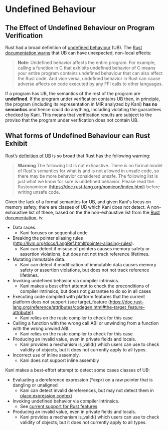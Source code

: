 # Undefined Behaviour

## The Effect of Undefined Behaviour on Program Verification
Rust had a broad definition of [undefined behaviour](https://doc.rust-lang.org/reference/behavior-considered-undefined.html) (UB).
The [Rust documentation warns](https://doc.rust-lang.org/reference/behavior-considered-undefined.html) that UB can have unexpected, non-local effects:


> **Note**: Undefined behavior affects the entire program. For example, calling a function in C that exhibits undefined behavior of C means your entire program contains undefined behaviour that can also affect the Rust code. And vice versa, undefined behavior in Rust can cause adverse affects on code executed by any FFI calls to other languages.

If a program has UB, the semantics of the rest of the program are **undefined**.
If the program under verification contains UB then, in principle, the program (including its representation in MIR analyzed by Kani) **has no semantics** and hence could do anything, including violating the guarantees checked by Kani. 
This means that verification results are subject to the proviso that the program under verification does not contain UB.

## What forms of Undefined Behaviour can Rust Exhibit

Rust’s [definition of UB](https://doc.rust-lang.org/reference/behavior-considered-undefined.html) is so broad that Rust has the following warning:

> **Warning**
> The following list is not exhaustive. There is no formal model of Rust's semantics for what is and is not allowed in unsafe code, so there may be more behavior considered unsafe. The following list is just what we know for sure is undefined behavior. Please read the Rustonomicon (https://doc.rust-lang.org/nomicon/index.html) before writing unsafe code.


Given the lack of a formal semantics for UB, and given Kani's focus on memory safety, there are classes of UB which Kani does not detect.
A non-exhaustive list of these, based on the the non-exhaustive list from the [Rust documentation](https://doc.rust-lang.org/reference/behavior-considered-undefined.html), is:

* Data races. 
    * Kani focuses on sequential code
* Breaking the pointer aliasing rules (http://llvm.org/docs/LangRef.html#pointer-aliasing-rules). 
    * Kani can detect if misuse of pointers causes memory safety or assertion violations, but does not not track reference lifetimes.
* Mutating immutable data.
    * Kani can detect if modification of immutable data causes memory safety or assertion violations, but does not not track reference lifetimes.
* Invoking undefined behavior via compiler intrinsics.
    * Kani makes a best effort attempt to check the preconditions of compiler intrinsics, but does not guarantee to do so in all cases
* Executing code compiled with platform features that the current platform does not support (see target_feature (https://doc.rust-lang.org/reference/attributes/codegen.html#the-target_feature-attribute)).
    * Kani relies on the rustc compiler to check for this case
* Calling a function with the wrong call ABI or unwinding from a function with the wrong unwind ABI.
    * Kani relies on the rustc compiler to check for this case
* Producing an invalid value, even in private fields and locals. 
    * Kani provides a mechanism is_valid() which users can use to check validity of objects, but it does not currently apply to all types.
* Incorrect use of inline assembly.
    * Kani does not support inline assembly

Kani makes a best-effort attempt to detect some cases classes of UB:
* Evaluating a dereference expression (*expr) on a raw pointer that is dangling or unaligned
    * Kani can detect invalid dereferences, but may not detect them in [place expression context](https://doc.rust-lang.org/reference/expressions.html#place-expressions-and-value-expressions)
* Invoking undefined behavior via compiler intrinsics.
    * See [current support for Rust features](./rust-feature-support.md)
* Producing an invalid value, even in private fields and locals. 
    * Kani provides a mechanism is_valid() which users can use to check validity of objects, but it does not currently apply to all types.


